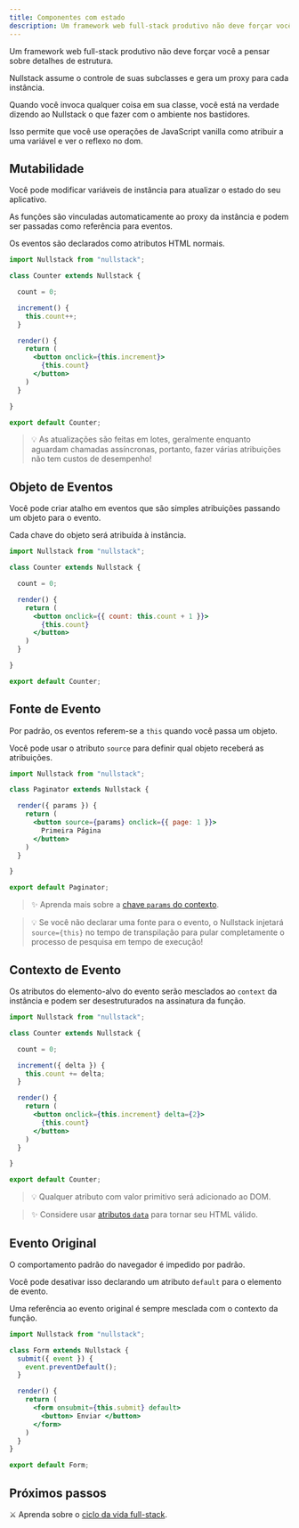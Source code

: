 ```yaml
---
title: Componentes com estado
description: Um framework web full-stack produtivo não deve forçar você a pensar sobre detalhes de estrutura
---
```


Um framework web full-stack produtivo não deve forçar você a pensar sobre detalhes de estrutura.

Nullstack assume o controle de suas subclasses e gera um proxy para cada instância.

Quando você invoca qualquer coisa em sua classe, você está na verdade dizendo ao Nullstack o que fazer com o ambiente nos bastidores.

Isso permite que você use operações de JavaScript vanilla como atribuir a uma variável e ver o reflexo no dom.

## Mutabilidade

Você pode modificar variáveis ​​de instância para atualizar o estado do seu aplicativo.

As funções são vinculadas automaticamente ao proxy da instância e podem ser passadas como referência para eventos.

Os eventos são declarados como atributos HTML normais.

```jsx
import Nullstack from "nullstack";

class Counter extends Nullstack {

  count = 0;

  increment() {
    this.count++;
  }

  render() {
    return (
      <button onclick={this.increment}>
        {this.count}
      </button>
    )
  }

}

export default Counter;
```

> 💡 As atualizações são feitas em lotes, geralmente enquanto aguardam chamadas assíncronas, portanto, fazer várias atribuições não tem custos de desempenho!

## Objeto de Eventos

Você pode criar atalho em eventos que são simples atribuições passando um objeto para o evento.

Cada chave do objeto será atribuída à instância.

```jsx
import Nullstack from "nullstack";

class Counter extends Nullstack {

  count = 0;

  render() {
    return (
      <button onclick={{ count: this.count + 1 }}>
        {this.count}
      </button>
    )
  }

}

export default Counter;
```

## Fonte de Evento

Por padrão, os eventos referem-se a `this` quando você passa um objeto.

Você pode usar o atributo `source` para definir qual objeto receberá as atribuições.

```jsx
import Nullstack from "nullstack";

class Paginator extends Nullstack {

  render({ params }) {
    return (
      <button source={params} onclick={{ page: 1 }}>
        Primeira Página
      </button>
    )
  }

}

export default Paginator;
```

> ✨ Aprenda mais sobre a [chave `params` do contexto](/pt-br/rotas-e-parametros).

> 💡 Se você não declarar uma fonte para o evento, o Nullstack injetará `source={this}` no tempo de transpilação para pular completamente o processo de pesquisa em tempo de execução!

## Contexto de Evento

Os atributos do elemento-alvo do evento serão mesclados ao `context` da instância e podem ser desestruturados na assinatura da função.

```jsx
import Nullstack from "nullstack";

class Counter extends Nullstack {

  count = 0;

  increment({ delta }) {
    this.count += delta;
  }

  render() {
    return (
      <button onclick={this.increment} delta={2}>
        {this.count}
      </button>
    )
  }

}

export default Counter;
```

> 💡 Qualquer atributo com valor primitivo será adicionado ao DOM.

> ✨ Considere usar [atributos `data`](/pt-br/contexto-data) para tornar seu HTML válido.

## Evento Original

O comportamento padrão do navegador é impedido por padrão.

Você pode desativar isso declarando um atributo `default` para o elemento de evento.

Uma referência ao evento original é sempre mesclada com o contexto da função.

```jsx
import Nullstack from "nullstack";

class Form extends Nullstack {
  submit({ event }) {
    event.preventDefault();
  }

  render() {
    return (
      <form onsubmit={this.submit} default>
        <button> Enviar </button>
      </form>
    )
  }
}

export default Form;
```

## Próximos passos

⚔ Aprenda sobre o [ciclo da vida full-stack](/pt-br/ciclo-de-vida-full-stack).
